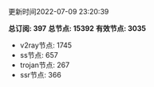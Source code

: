更新时间2022-07-09 23:20:39

**总订阅: 397**
**总节点: 15392**
**有效节点: 3035**
- v2ray节点: 1745
- ss节点: 657
- trojan节点: 267
- ssr节点: 366
